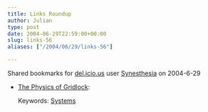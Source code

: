 ```yaml
---
title: Links Roundup
author: Julian
type: post
date: 2004-06-29T22:59:00+00:00
slug: links-56 
aliases: ["/2004/06/29/links-56"]

---
```

Shared bookmarks for [del.icio.us][1] user  [Synesthesia][2] on 2004-6-29

  * [The Physics of Gridlock][3]:
   
    Keywords: [Systems][4]

 [1]: https://del.icio.us/
 [2]: https://del.icio.us/synesthesia
 [3]: https://www.theatlantic.com/issues/2000/12/budiansky.htm "https://www.theatlantic.com/issues/2000/12/budiansky.htm"
 [4]: https://del.icio.us/synesthesia/Systems